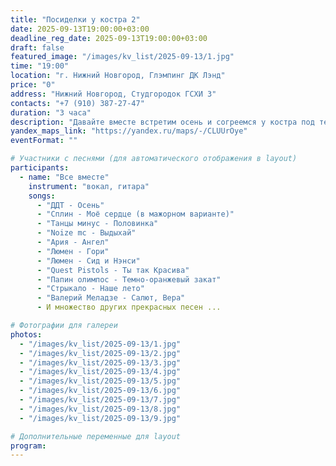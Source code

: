 ```yaml
---
title: "Посиделки у костра 2"
date: 2025-09-13T19:00:00+03:00
deadline_reg_date: 2025-09-13T19:00:00+03:00
draft: false
featured_image: "/images/kv_list/2025-09-13/1.jpg"
time: "19:00"
location: "г. Нижний Новгород, Глэмпинг ДК Лэнд"
price: "0"
address: "Нижний Новгород, Студгородок ГСХИ 3"
contacts: "+7 (910) 387-27-47"
duration: "3 часа"
description: "Давайте вместе встретим осень и согреемся у костра под теплые песни"
yandex_maps_link: "https://yandex.ru/maps/-/CLUUrOye"
eventFormat: ""

# Участники с песнями (для автоматического отображения в layout)
participants:
  - name: "Все вместе"
    instrument: "вокал, гитара"
    songs:
      - "ДДТ - Осень"
      - "Сплин - Моё сердце (в мажорном варианте)"
      - "Танцы минус - Половинка"
      - "Noize mc - Выдыхай"
      - "Ария - Ангел"
      - "Люмен - Гори"
      - "Люмен - Сид и Нэнси"
      - "Quest Pistols - Ты так Красива"
      - "Папин олимпос - Темно-оранжевый закат"
      - "Стрыкало - Наше лето"
      - "Валерий Меладзе - Салют, Вера"
      - И множество других прекрасных песен ...

# Фотографии для галереи
photos:
  - "/images/kv_list/2025-09-13/1.jpg"
  - "/images/kv_list/2025-09-13/2.jpg"
  - "/images/kv_list/2025-09-13/3.jpg"
  - "/images/kv_list/2025-09-13/4.jpg"
  - "/images/kv_list/2025-09-13/5.jpg"
  - "/images/kv_list/2025-09-13/6.jpg"
  - "/images/kv_list/2025-09-13/7.jpg"
  - "/images/kv_list/2025-09-13/8.jpg"
  - "/images/kv_list/2025-09-13/9.jpg"

# Дополнительные переменные для layout
program:
---
```

